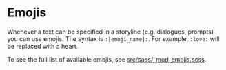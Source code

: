 # Emojis

Whenever a text can be specified in a storyline (e.g. dialogues, prompts) you can use emojis. 
The syntax is `:[emoji_name]:`. For example, `:love:` will be replaced with a heart.

To see the full list of available emojis, see [src/sass/_mod_emojis.scss](src/sass/_mod_emojis.scss).
